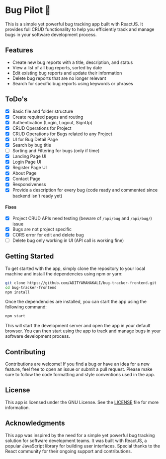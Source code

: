 # Bug Pilot 🚀

This is a simple yet powerful bug tracking app built with ReactJS. It provides full CRUD functionality to help you efficiently track and manage bugs in your software development process.

## Features

- Create new bug reports with a title, description, and status
- View a list of all bug reports, sorted by date
- Edit existing bug reports and update their information
- Delete bug reports that are no longer relevant
- Search for specific bug reports using keywords or phrases

## ToDo's

- [x] Basic file and folder structure
- [x] Create required pages and routing
- [x] Authentication (Login, Logout, SignUp)
- [x] CRUD Operations for Project
- [x] CRUD Operations for Bugs related to any Project
- [x] UI for Bug Detail Page
- [x] Search by bug title
- [ ] Sorting and Filtering for bugs (only if time)
- [x] Landing Page UI
- [x] Login Page UI
- [x] Register Page UI
- [x] About Page
- [x] Contact Page
- [x] Responsiveness
- [x] Provide a description for every bug (code ready and commented since backend isn't ready yet)

#### Fixes

- [x] Project CRUD APIs need testing (beware of `/api/bug` and `/api/bug/`) issue
- [x] Bugs are not project specific
- [x] CORS error for edit and delete bug
- [ ] Delete bug only working in UI (API call is working fine)

## Getting Started

To get started with the app, simply clone the repository to your local machine and install the dependencies using npm or yarn:

```sh
git clone https://github.com/ADITYAMAHAKALI/bug-tracker-frontend.git
cd bug-tracker-frontend
npm install
```

Once the dependencies are installed, you can start the app using the following command:

```sh
npm start
```

This will start the development server and open the app in your default browser. You can then start using the app to track and manage bugs in your software development process.

## Contributing

Contributions are welcome! If you find a bug or have an idea for a new feature, feel free to open an issue or submit a pull request. Please make sure to follow the code formatting and style conventions used in the app.

## License

This app is licensed under the GNU License. See the [LICENSE](./LICENSE) file for more information.

## Acknowledgments

This app was inspired by the need for a simple yet powerful bug tracking solution for software development teams. It was built with ReactJS, a popular JavaScript library for building user interfaces. Special thanks to the React community for their ongoing support and contributions.
